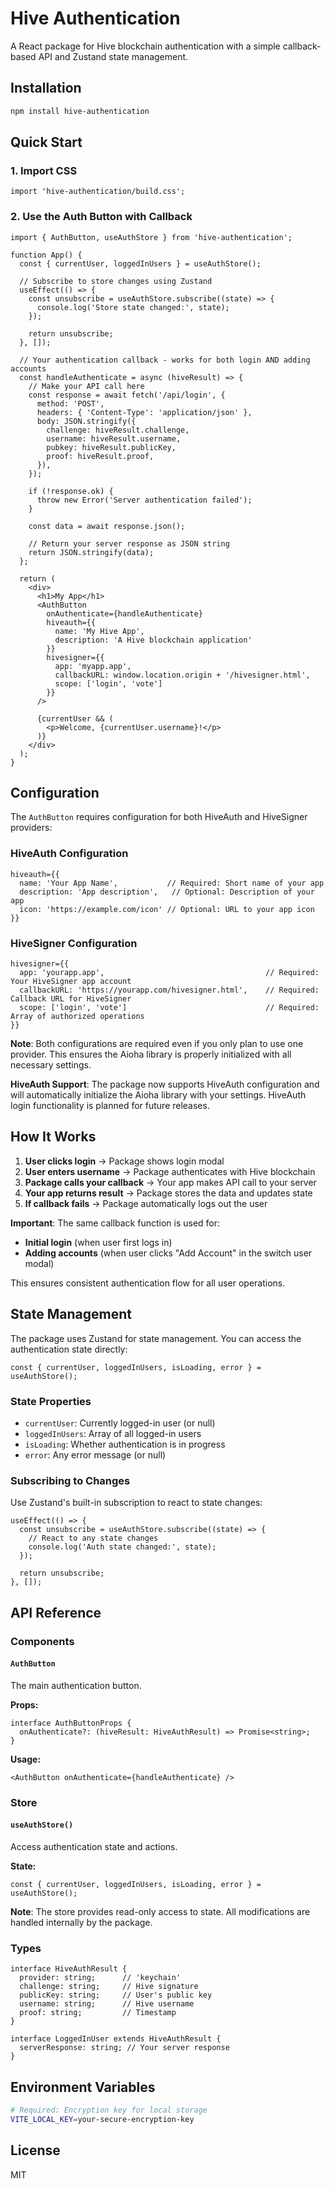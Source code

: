 # Hive Authentication

A React package for Hive blockchain authentication with a simple callback-based API and Zustand state management.

## Installation

```bash
npm install hive-authentication
```

## Quick Start

### 1. Import CSS

```tsx
import 'hive-authentication/build.css';
```

### 2. Use the Auth Button with Callback

```tsx
import { AuthButton, useAuthStore } from 'hive-authentication';

function App() {
  const { currentUser, loggedInUsers } = useAuthStore();

  // Subscribe to store changes using Zustand
  useEffect(() => {
    const unsubscribe = useAuthStore.subscribe((state) => {
      console.log('Store state changed:', state);
    });

    return unsubscribe;
  }, []);

  // Your authentication callback - works for both login AND adding accounts
  const handleAuthenticate = async (hiveResult) => {
    // Make your API call here
    const response = await fetch('/api/login', {
      method: 'POST',
      headers: { 'Content-Type': 'application/json' },
      body: JSON.stringify({
        challenge: hiveResult.challenge,
        username: hiveResult.username,
        pubkey: hiveResult.publicKey,
        proof: hiveResult.proof,
      }),
    });

    if (!response.ok) {
      throw new Error('Server authentication failed');
    }

    const data = await response.json();
    
    // Return your server response as JSON string
    return JSON.stringify(data);
  };

  return (
    <div>
      <h1>My App</h1>
      <AuthButton 
        onAuthenticate={handleAuthenticate}
        hiveauth={{
          name: 'My Hive App',
          description: 'A Hive blockchain application'
        }}
        hivesigner={{
          app: 'myapp.app',
          callbackURL: window.location.origin + '/hivesigner.html',
          scope: ['login', 'vote']
        }}
      />
      
      {currentUser && (
        <p>Welcome, {currentUser.username}!</p>
      )}
    </div>
  );
}
```

## Configuration

The `AuthButton` requires configuration for both HiveAuth and HiveSigner providers:

### HiveAuth Configuration
```tsx
hiveauth={{
  name: 'Your App Name',           // Required: Short name of your app
  description: 'App description',   // Optional: Description of your app
  icon: 'https://example.com/icon' // Optional: URL to your app icon
}}
```

### HiveSigner Configuration
```tsx
hivesigner={{
  app: 'yourapp.app',                                    // Required: Your HiveSigner app account
  callbackURL: 'https://yourapp.com/hivesigner.html',    // Required: Callback URL for HiveSigner
  scope: ['login', 'vote']                               // Required: Array of authorized operations
}}
```

**Note**: Both configurations are required even if you only plan to use one provider. This ensures the Aioha library is properly initialized with all necessary settings.

**HiveAuth Support**: The package now supports HiveAuth configuration and will automatically initialize the Aioha library with your settings. HiveAuth login functionality is planned for future releases.

## How It Works

1. **User clicks login** → Package shows login modal
2. **User enters username** → Package authenticates with Hive blockchain
3. **Package calls your callback** → Your app makes API call to your server
4. **Your app returns result** → Package stores the data and updates state
5. **If callback fails** → Package automatically logs out the user

**Important**: The same callback function is used for:
- **Initial login** (when user first logs in)
- **Adding accounts** (when user clicks "Add Account" in the switch user modal)

This ensures consistent authentication flow for all user operations.

## State Management

The package uses Zustand for state management. You can access the authentication state directly:

```tsx
const { currentUser, loggedInUsers, isLoading, error } = useAuthStore();
```

### State Properties

- `currentUser`: Currently logged-in user (or null)
- `loggedInUsers`: Array of all logged-in users
- `isLoading`: Whether authentication is in progress
- `error`: Any error message (or null)

### Subscribing to Changes

Use Zustand's built-in subscription to react to state changes:

```tsx
useEffect(() => {
  const unsubscribe = useAuthStore.subscribe((state) => {
    // React to any state changes
    console.log('Auth state changed:', state);
  });

  return unsubscribe;
}, []);
```

## API Reference

### Components

#### `AuthButton`
The main authentication button.

**Props:**
```tsx
interface AuthButtonProps {
  onAuthenticate?: (hiveResult: HiveAuthResult) => Promise<string>;
}
```

**Usage:**
```tsx
<AuthButton onAuthenticate={handleAuthenticate} />
```

### Store

#### `useAuthStore()`
Access authentication state and actions.

**State:**
```tsx
const { currentUser, loggedInUsers, isLoading, error } = useAuthStore();
```

**Note**: The store provides read-only access to state. All modifications are handled internally by the package.

### Types

```tsx
interface HiveAuthResult {
  provider: string;      // 'keychain'
  challenge: string;     // Hive signature
  publicKey: string;     // User's public key
  username: string;      // Hive username
  proof: string;         // Timestamp
}

interface LoggedInUser extends HiveAuthResult {
  serverResponse: string; // Your server response
}
```

## Environment Variables

```bash
# Required: Encryption key for local storage
VITE_LOCAL_KEY=your-secure-encryption-key
```

## License

MIT
